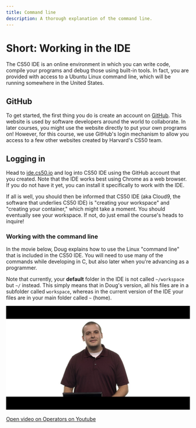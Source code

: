```yaml
---
title: Command line
description: A thorough explanation of the command line.
---
```


# Short: Working in the IDE

The CS50 IDE is an online environment in which you can write code, compile your programs and debug those using built-in tools. In fact, you are provided with access to a Ubuntu Linux command line, which will be running somewhere in the United States.

## GitHub

To get started, the first thing you do is create an account on [GitHub](https://github.com/join). This website is used by software developers around the world to collaborate. In later courses, you might use the website directly to put your own programs on! However, for this course, we use GitHub's login mechanism to allow you access to a few other websites created by Harvard's CS50 team.

## Logging in

Head to [ide.cs50.io](https://ide.cs50.io/) and log into CS50 IDE using the GitHub account that you created. Note that the IDE works best using Chrome as a web browser. If you do not have it yet, you can install it specifically to work with the IDE.

If all is well, you should then be informed that CS50 IDE (aka Cloud9, the software that underlies CS50 IDE) is "creating your workspace" and "creating your container," which might take a moment. You should eventually see your workspace. If not, do just email the course's heads to inquire!

### Working with the command line

In the movie below, Doug explains how to use the Linux "command line" that is included in the CS50 IDE. You will need to use many of the commands while developing in C, but also later when you're advancing as a programmer.

Note that currently, your **default** folder in the IDE is not called `~/workspace` but `~/` instead. This simply means that in Doug's version, all his files are in a subfolder called `workspace`, whereas in the current version of the IDE your files are in your main folder called `~` (home).

[![](short.jpg)](https://www.youtube.com/watch?v=BnJ013X02b8)

[Open video on Operators on Youtube](https://www.youtube.com/watch?v=BnJ013X02b8)
